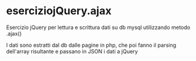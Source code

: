 # eserciziojQuery.ajax
Esercizio jQuery per lettura e scrittura dati su db mysql utilizzando metodo .ajax()

I dati sono estratti dal db dalle pagine in php, che poi fanno il parsing dell'array risultante e passano in JSON i dati a jQuery
